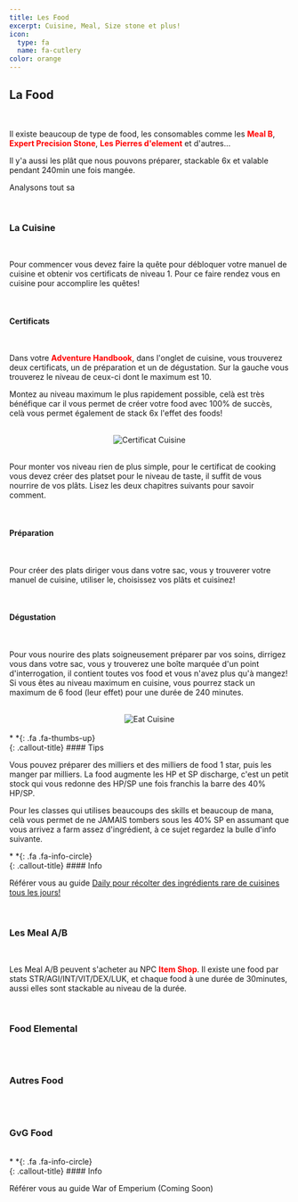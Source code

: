 ```yaml
---
title: Les Food
excerpt: Cuisine, Meal, Size stone et plus!
icon:
  type: fa
  name: fa-cutlery
color: orange
---
```


## La Food
<br>
<p>Il existe beaucoup de type de food, les consomables comme les <font color="red"><b>Meal B</b></font>, <font color="red"><b>Expert Precision Stone</b></font>, <font color="red"><b>Les Pierres d'element</b></font> et d'autres...</p>

<p>Il y'a aussi les plât que nous pouvons préparer, stackable 6x et valable pendant 240min une fois mangée.</p>

<p>Analysons tout sa</p>
<br>

### La Cuisine
<br>
<p>Pour commencer vous devez faire la quête pour débloquer votre manuel de cuisine et obtenir vos certificats de niveau 1. Pour ce faire rendez vous en cuisine pour accomplire les quêtes!</p>
<br>

#### Certificats
<br>
<p>Dans votre <font color="red"><b>Adventure Handbook</b></font>, dans l'onglet de cuisine, vous trouverez deux certificats, un de préparation et un de dégustation. Sur la gauche vous trouverez le niveau de ceux-ci dont le maximum est 10.</p>

<p>Montez au niveau maximum le plus rapidement possible, celà est très bénéfique car il vous permet de créer votre food avec 100% de succès, celà vous permet également de stack 6x l'effet des foods!</p>
<br>
<center><img src="../../../../assets/images/bases/foods/cuisine_cert.png" style="max-width: 100%; height: auto;" alt="Certificat Cuisine" /></center><br>

<p>Pour monter vos niveau rien de plus simple, pour le certificat de cooking vous devez créer des platset pour le niveau de taste, il suffit de vous nourrire de vos plâts. Lisez les deux chapitres suivants pour savoir comment.</p>
<br>

#### Préparation
<br>
<p>Pour créer des plats diriger vous dans votre sac, vous y trouverer votre manuel de cuisine, utiliser le, choisissez vos plâts et cuisinez!</p>
<br>

#### Dégustation
<br>
<p>Pour vous nourire des plats soigneusement préparer par vos soins, dirrigez vous dans votre sac, vous y trouverez une boîte marquée d'un point d'interrogation, il contient toutes vos food et vous n'avez plus qu'à mangez! Si vous êtes au niveau maximum en cuisine, vous pourrez stack un maximum de 6 food (leur effet) pour une durée de 240 minutes.</p>
<br>
<center><img src="../../../../assets/images/bases/foods/cuisine_eat.png" style="max-width: 100%; height: auto;" alt="Eat Cuisine" /></center><br>


<div class="callout-block callout-success"><div class="icon-holder">*&nbsp;*{: .fa .fa-thumbs-up}
</div><div class="content">
{: .callout-title}
#### Tips

Vous pouvez préparer des milliers et des milliers de food 1 star, puis les manger par milliers. La food augmente les HP et SP discharge, c'est un petit stock qui vous redonne des HP/SP une fois franchis la barre des 40% HP/SP. 

Pour les classes qui utilises beaucoups des skills et beaucoup de mana, celà vous permet de ne JAMAIS tombers sous les 40% SP en assumant que vous arrivez a farm assez d'ingrédient, à ce sujet regardez la bulle d'info suivante.

</div></div>

<div class="callout-block callout-info"><div class="icon-holder">*&nbsp;*{: .fa .fa-info-circle}
</div><div class="content">
{: .callout-title}
#### Info

Référer vous au guide <a href="../../routines/daily/daily.html#Food">Daily pour récolter des ingrédients rare de cuisines tous les jours!</a>

</div></div>
<br>

### Les Meal A/B
<br>
<p>Les Meal A/B peuvent s'acheter au NPC <font color="red"><b>Item Shop</b></font>. Il existe une food par stats STR/AGI/INT/VIT/DEX/LUK, et chaque food à une durée de 30minutes, aussi elles sont stackable au niveau de la durée.</font></p>
<br>

### Food Elemental
<br>
<br>

### Autres Food
<br>
<br>

### GvG Food
<br>

<div class="callout-block callout-info"><div class="icon-holder">*&nbsp;*{: .fa .fa-info-circle}
</div><div class="content">
{: .callout-title}
#### Info

Référer vous au guide War of Emperium (Coming Soon)

</div></div>

